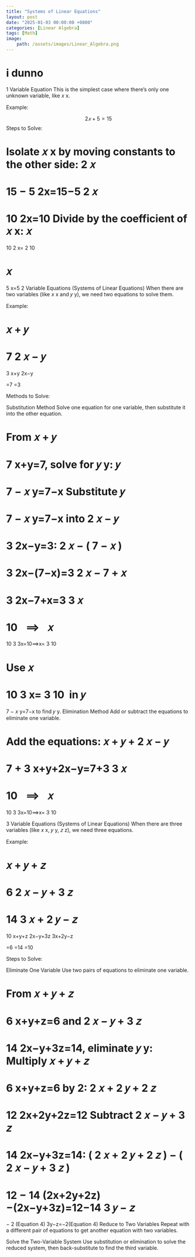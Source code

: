 ```yaml
---
title: "Systems of Linear Equations"
layout: post
date: "2025-01-03 00:00:00 +0800"
categories: [Linear Algebra]
tags: [Math]
image:
    path: /assets/images/Linear_Algebra.png
---
```

# i dunno
1 Variable Equation
This is the simplest case where there’s only one unknown variable, like 
𝑥
x.

Example:

$$ 2𝑥 + 5 = 15 $$
Steps to Solve:

Isolate 
𝑥
x by moving constants to the other side:
2
𝑥
=
15
−
5
2x=15−5
2
𝑥
=
10
2x=10
Divide by the coefficient of 
𝑥
x:
𝑥
=
10
2
x= 
2
10
​
 
𝑥
=
5
x=5
2 Variable Equations (Systems of Linear Equations)
When there are two variables (like 
𝑥
x and 
𝑦
y), we need two equations to solve them.

Example:

𝑥
+
𝑦
=
7
2
𝑥
−
𝑦
=
3
x+y
2x−y
​
  
=7
=3
​
 
Methods to Solve:

Substitution Method
Solve one equation for one variable, then substitute it into the other equation.

From 
𝑥
+
𝑦
=
7
x+y=7, solve for 
𝑦
y:
𝑦
=
7
−
𝑥
y=7−x
Substitute 
𝑦
=
7
−
𝑥
y=7−x into 
2
𝑥
−
𝑦
=
3
2x−y=3:
2
𝑥
−
(
7
−
𝑥
)
=
3
2x−(7−x)=3
2
𝑥
−
7
+
𝑥
=
3
2x−7+x=3
3
𝑥
=
10
  
⟹
  
𝑥
=
10
3
3x=10⟹x= 
3
10
​
 
Use 
𝑥
=
10
3
x= 
3
10
​
  in 
𝑦
=
7
−
𝑥
y=7−x to find 
𝑦
y.
Elimination Method
Add or subtract the equations to eliminate one variable.

Add the equations:
𝑥
+
𝑦
+
2
𝑥
−
𝑦
=
7
+
3
x+y+2x−y=7+3
3
𝑥
=
10
  
⟹
  
𝑥
=
10
3
3x=10⟹x= 
3
10
​
 
3 Variable Equations (Systems of Linear Equations)
When there are three variables (like 
𝑥
x, 
𝑦
y, 
𝑧
z), we need three equations.

Example:

𝑥
+
𝑦
+
𝑧
=
6
2
𝑥
−
𝑦
+
3
𝑧
=
14
3
𝑥
+
2
𝑦
−
𝑧
=
10
x+y+z
2x−y+3z
3x+2y−z
​
  
=6
=14
=10
​
 
Steps to Solve:

Eliminate One Variable
Use two pairs of equations to eliminate one variable.

From 
𝑥
+
𝑦
+
𝑧
=
6
x+y+z=6 and 
2
𝑥
−
𝑦
+
3
𝑧
=
14
2x−y+3z=14, eliminate 
𝑦
y: Multiply 
𝑥
+
𝑦
+
𝑧
=
6
x+y+z=6 by 2:
2
𝑥
+
2
𝑦
+
2
𝑧
=
12
2x+2y+2z=12
Subtract 
2
𝑥
−
𝑦
+
3
𝑧
=
14
2x−y+3z=14:
(
2
𝑥
+
2
𝑦
+
2
𝑧
)
−
(
2
𝑥
−
𝑦
+
3
𝑧
)
=
12
−
14
(2x+2y+2z)−(2x−y+3z)=12−14
3
𝑦
−
𝑧
=
−
2
(Equation 4)
3y−z=−2(Equation 4)
Reduce to Two Variables
Repeat with a different pair of equations to get another equation with two variables.

Solve the Two-Variable System
Use substitution or elimination to solve the reduced system, then back-substitute to find the third variable.